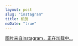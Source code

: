 ```yaml
---
layout: post
slug: "instagram"
title: 相册
noDate: "true"
---
```


<div class="instagram" data-client-id="15d4a22c19ea4666b5cda604407a6c42" data-user-id="34511262">
    <a href="http://instagram.com/iakuw" target="_blank" class="open-ins">图片来自instagram，正在加载中…</a>
</div>
<script src="http://ajax.aspnetcdn.com/ajax/jQuery/jquery-1.8.0.js"></script>
<script src="/js/jquery.lazyload.js"></script>
<script src="/js/instagram.js"></script>
